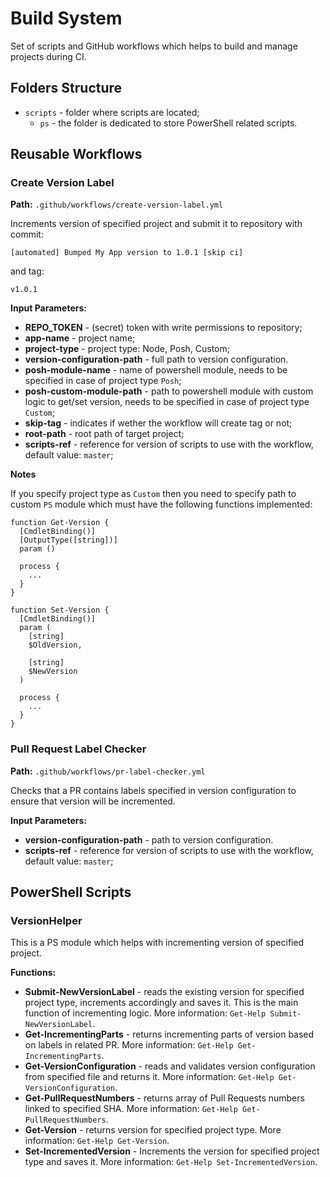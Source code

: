# Build System

Set of scripts and GitHub workflows which helps to build and manage projects during CI.

## Folders Structure

- `scripts` - folder where scripts are located;
  - `ps` - the folder is dedicated to store PowerShell related scripts.

## Reusable Workflows

### Create Version Label

**Path:** `.github/workflows/create-version-label.yml`

Increments version of specified project and submit it to repository with commit:

```
[automated] Bumped My App version to 1.0.1 [skip ci]
```

and tag:

```
v1.0.1
```

**Input Parameters:**

- **REPO_TOKEN** - (secret) token with write permissions to repository;
- **app-name** - project name;
- **project-type** - project type: Node, Posh, Custom;
- **version-configuration-path** - full path to version configuration.
- **posh-module-name** - name of powershell module, needs to be specified in case of project type `Posh`;
- **posh-custom-module-path** - path to powershell module with custom logic to get/set version, needs to be specified in case of project type `Custom`;
- **skip-tag** - indicates if wether the workflow will create tag or not;
- **root-path** - root path of target project;
- **scripts-ref** - reference for version of scripts to use with the workflow, default value: `master`;

**Notes**

If you specify project type as `Custom` then you need to specify path to custom `PS` module which must have the following functions implemented:

```posh
function Get-Version {
  [CmdletBinding()]
  [OutputType([string])]
  param ()

  process {
    ...
  }
}

function Set-Version {
  [CmdletBinding()]
  param (
    [string]
    $OldVersion,

    [string]
    $NewVersion
  )
  
  process {
    ...
  }
}
```

### Pull Request Label Checker

**Path:** `.github/workflows/pr-label-checker.yml`

Checks that a PR contains labels specified in version configuration to ensure that version will be incremented.

**Input Parameters:**

- **version-configuration-path** - path to version configuration.
- **scripts-ref** - reference for version of scripts to use with the workflow, default value: `master`;

## PowerShell Scripts

### VersionHelper

This is a PS module which helps with incrementing version of specified project.

**Functions:**

- **Submit-NewVersionLabel** - reads the existing version for specified project type, increments accordingly and saves it. This is the main function of incrementing logic. More information: `Get-Help Submit-NewVersionLabel`.
- **Get-IncrementingParts** - returns incrementing parts of version based on labels in related PR. More information: `Get-Help Get-IncrementingParts`.
- **Get-VersionConfiguration** - reads and validates version configuration from specified file and returns it. More information: `Get-Help Get-VersionConfiguration`.
- **Get-PullRequestNumbers** - returns array of Pull Requests numbers linked to specified SHA. More information: `Get-Help Get-PullRequestNumbers`.
- **Get-Version** - returns version for specified project type. More information: `Get-Help Get-Version`.
- **Set-IncrementedVersion** - Increments the version for specified project type and saves it. More information: `Get-Help Set-IncrementedVersion`.